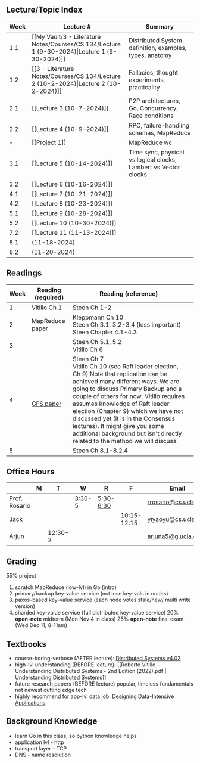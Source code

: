 ## Lecture/Topic Index

| Week | Lecture #                                                                                     | Summary                                                         |
| ---- | --------------------------------------------------------------------------------------------- | --------------------------------------------------------------- |
| 1.1  | [[My Vault/3 - Literature Notes/Courses/CS 134/Lecture 1 (9-30-2024)\|Lecture 1 (9-30-2024)]] | Distributed System definition, examples, types, anatomy         |
| 1.2  | [[3 - Literature Notes/Courses/CS 134/Lecture 2 (10-2-2024)\|Lecture 2 (10-2-2024)]]          | Fallacies, thought experiments, practicality                    |
| 2.1  | [[Lecture 3 (10-7-2024)]]                                                                     | P2P architectures, Go, Concurrency, Race conditions             |
| 2.2  | [[Lecture 4 (10-9-2024)]]                                                                     | RPC, failure-handling schemas, MapReduce                        |
| -    | [[Project 1]]                                                                                 | MapReduce wc                                                    |
| 3.1  | [[Lecture 5 (10-14-2024)]]                                                                    | Time sync, physical vs logical clocks, Lambert vs Vector clocks |
| 3.2  | [[Lecture 6 (10-16-2024)]]                                                                    |                                                                 |
| 4.1  | [[Lecture 7 (10-21-2024)]]                                                                    |                                                                 |
| 4.2  | [[Lecture 8 (10-23-2024)]]                                                                    |                                                                 |
| 5.1  | [[Lecture 9 (10-28-2024)]]                                                                    |                                                                 |
| 5.2  | [[Lecture 10 (10-30-2024)]]                                                                   |                                                                 |
| 7.2  | [[Lecture 11 (11-13-2024)]]                                                                   |                                                                 |
| 8.1  | (11-18-2024)                                                                                  |                                                                 |
| 8.2  | (11-20-2024)                                                                                  |                                                                 |
## Readings

| Week | Reading (required)                                                                                           | Reading (reference)                                                                                                                                                                                                                                                                                                                                                                                                                             |     |
| ---- | ------------------------------------------------------------------------------------------------------------ | ----------------------------------------------------------------------------------------------------------------------------------------------------------------------------------------------------------------------------------------------------------------------------------------------------------------------------------------------------------------------------------------------------------------------------------------------- | --- |
| 1    | Vitillo Ch 1                                                                                                 | Steen Ch 1-2                                                                                                                                                                                                                                                                                                                                                                                                                                    |     |
| 2    | MapReduce paper                                                                                              | Kleppmann Ch 10<br>Steen Ch 3.1, 3.2-3.4 (less important) <br>Steen Chapter 4.1-4.3                                                                                                                                                                                                                                                                                                                                                             |     |
| 3    |                                                                                                              | Steen Ch 5.1, 5.2 <br>Vitillo Ch 8                                                                                                                                                                                                                                                                                                                                                                                                              |     |
| 4    | <br>[GFS paper](https://static.googleusercontent.com/media/research.google.com/en//archive/gfs-sosp2003.pdf) | Steen Ch 7<br>Vitillo Ch 10 (see Raft leader election, Ch 9) Note that replication can be achieved many different ways. We are going to discuss Primary Backup and a couple of others for now. Vitillo requires assumes knowledge of Raft leader election (Chapter 9) which we have not discussed yet (it is in the Consensus lectures). It might give you some additional background but isn't directly related to the method we will discuss. |     |
| 5    |                                                                                                              | Steen Ch 8.1-8.2.4                                                                                                                                                                                                                                                                                                                                                                                                                              |     |

## Office Hours

|               | M   | T       | W      | R                                                | F           | Email                | Office        |
| ------------- | --- | ------- | ------ | ------------------------------------------------ | ----------- | -------------------- | ------------- |
| Prof. Rosario |     |         | 3:30-5 | [5:30-6:30](https://ucla.zoom.us/my/ryanrosario) |             | rrosario@cs.ucla.edu | Boelter 3531A |
| Jack          |     |         |        |                                                  | 10:15-12:15 | yiyaoyu@cs.ucla.edu  | Boelter 3278  |
| Arjun         |     | 12:30-2 |        |                                                  |             | arjuna5@g.ucla.edu   | Boelter 3286  |

## Grading
55% project
1. scratch MapReduce (low-lvl) in Go (intro)
2. primary/backup key-value service (not lose key-vals in nodes)
3. paxos-based key-value service (each node votes stale/new/ multi write version)
4. sharded key-value service (full distributed key-value service)
20% **open-note** midterm (Mon Nov 4 in class)
25% **open-note** final exam (Wed Dec 11, 8-11am)
## Textbooks
- course-boring-verbose (AFTER lecture): [Distributed Systems v4.02](https://www.distributed-systems.net/index.php/books/ds4/ds4-ebook/)
- high-lvl understanding (BEFORE lecture): [[Roberto Vitillo - Understanding Distributed Systems - 2nd Edition (2022).pdf | Understanding Distributed Systems]]
- future research papers (BEFORE lecture)
	popular, timeless fundamentals not newest cutting edge tech
- highly recommend for app-lvl data job: [Designing Data-Intensive Applications](https://learning.oreilly.com/videos/designing-data-intensive-applications/9781663728289/)
## Background Knowledge
- learn Go in this class, so python knowledge helps
- application lvl - http
- transport layer - TCP
- DNS - name resolution
